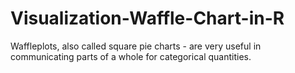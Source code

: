 # Visualization-Waffle-Chart-in-R
Waffleplots, also called square pie charts - are very useful in communicating parts of a whole for categorical quantities.
